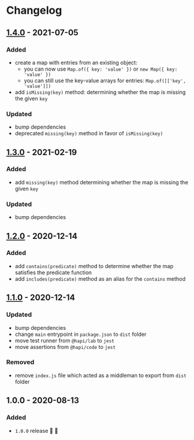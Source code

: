 # Changelog

## [1.4.0](https://github.com/supercharge/map/compare/v1.3.0...v1.4.0) - 2021-07-05

### Added
- create a map with entries from an existing object:
  - you can now use `Map.of({ key: 'value' })` or `new Map({ key: 'value' })`
  - you can still use the key-value arrays for entries: `Map.of([['key', 'value']])`
- add `isMissing(key)` method: determining whether the map is missing the given `key`

### Updated
- bump dependencies
- deprecated `missing(key)` method in favor of `isMissing(key)`


## [1.3.0](https://github.com/supercharge/map/compare/v1.2.0...v1.3.0) - 2021-02-19

### Added
- add `missing(key)` method  determining whether the map is missing the given `key`

### Updated
- bump dependencies


## [1.2.0](https://github.com/supercharge/map/compare/v1.1.0...v1.2.0) - 2020-12-14

### Added
- add `contains(predicate)` method to determine whether the map satisfies the predicate function
- add `includes(predicate)` method as an alias for the `contains` method


## [1.1.0](https://github.com/supercharge/map/compare/v1.0.0...v1.1.0) - 2020-12-14

### Updated
- bump dependencies
- change `main` entrypoint in `package.json` to `dist` folder
- move test runner from `@hapi/lab` to `jest`
- move assertions from `@hapi/code` to `jest`

### Removed
- remove `index.js` file which acted as a middleman to export from `dist` folder


## 1.0.0 - 2020-08-13

### Added
- `1.0.0` release 🚀 🎉
